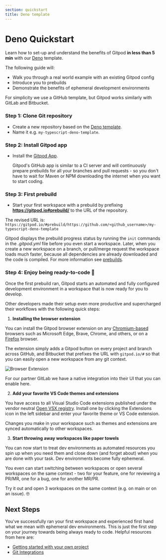 ```yaml
---
section: quickstart
title: Deno template
---
```


<script context="module">
  export const prerender = true;
</script>

# Deno Quickstart

Learn how to set-up and understand the benefits of Gitpod **in less than 5 min** with our [Deno](https://github.com/gitpod-io/template-typescript-deno) template.

The following guide will:

- Walk you through a real world example with an existing Gitpod config
- Introduce you to prebuilds
- Demonstrate the benefits of ephemeral development environments

For simplicity we use a GitHub template, but Gitpod works similarly with GitLab and Bitbucket.

### Step 1: Clone Git repository

- Create a new repository based on the [Deno template](https://github.com/gitpod-io/template-typescript-deno/generate).
- Name it e.g. `my-typescript-deno-template`.

### Step 2: Install Gitpod app

- Install the [Gitpod App](https://github.com/apps/gitpod-io/installations/new).

  Gitpod's GitHub app is similar to a CI server and will continuously prepare prebuilds for all your branches and pull requests - so you don't have to wait for Maven or NPM downloading the internet when you want to start coding.

### Step 3: First prebuild

- Start your first workspace with a prebuild by prefixing **https://gitpod.io#prebuild/** to the URL of the repository.

The revised URL is: `https://gitpod.io/#prebuild/https://github.com/<github_username>/my-typescript-deno-template`

Gitpod displays the prebuild progress status by running the `init` commands in the _.gitpod.yml_ file before you even start a workspace. Later, when you create a new workspace on a branch, or pull/merge request the workspace loads much faster, because all dependencies are already downloaded and the code is compiled. For more information see [prebuilds](/docs/prebuilds).

### Step 4: Enjoy being ready-to-code 🤙

Once the first prebuild ran, Gitpod starts an automated and fully configured development environment in a workspace that is now ready for you to develop.

Other developers made their setup even more productive and supercharged their workflows with the following quick steps:

1. **Installing the browser extension**

You can install the Gitpod browser extension on any [Chromium-based](https://chrome.google.com/webstore/detail/gitpod-online-ide/dodmmooeoklaejobgleioelladacbeki) browsers such as Microsoft Edge, Brave, Chrome, and others, or on a [Firefox](https://addons.mozilla.org/firefox/addon/gitpod/) browser.

The extension simply adds a Gitpod button on every project and branch across GitHub, and Bitbucket that prefixes the URL with `gitpod.io/#` so that you can easily open a new workspace from any git context.

![Browser Extension](../../../static/images/docs/browser-extension-lense.png)

For our partner GitLab we have a native integration into their UI that you can enable here.

2. **Add your favorite VS Code themes and extensions**

You have access to all Visual Studio Code extensions published under the vendor neutral [Open VSX registry](https://open-vsx.org/). Install one by clicking the Extensions icon in the left sidebar and enter your favorite theme or VS Code extension.

Changes you make in your workspace such as themes and extensions are synced automatically to other workspaces.

3. **Start throwing away workspaces like paper towels**

You can now start to treat dev environments as automated resources you spin up when you need them and close down (and forget about) when you are done with your task. Dev environments become fully ephemeral.

You even can start switching between workspaces or open several workspaces on the same context - two for your feature, one for reviewing a PR/MR, one for a bug, one for another MR/PR.

Try it out and open 3 workspaces on the same context (e.g. on main or on an issue). 🤓

## Next Steps

You've successfully ran your first workspace and experienced first hand what we mean with ephemeral dev environments. This is just the first step on your journey towards being always ready to code. Helpful resources from here are:

- [Getting started with your own project](/docs/configure)
- [Git Integrations](/docs/integrations)
